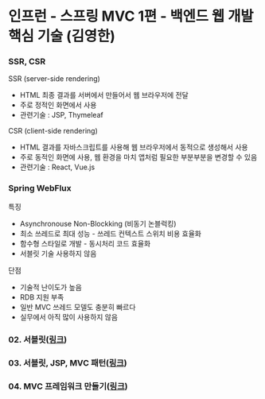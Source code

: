 # 인프런 - 스프링 MVC 1편 - 백엔드 웹 개발 핵심 기술 (김영한)


### SSR, CSR
SSR (server-side rendering)
- HTML 최종 결과를 서버에서 만들어서 웹 브라우저에 전달
- 주로 정적인 화면에서 사용
- 관련기술 : JSP, Thymeleaf

CSR (client-side rendering)
- HTML 결과를 자바스크립트를 사용해 웹 브라우저에서 동적으로 생성해서 사용
- 주로 동적인 화면에 사용, 웹 환경을 마치 앱처럼 필요한 부분부분을 변경할 수 있음
- 관련기술 : React, Vue.js

### Spring WebFlux
특징
- Asynchronouse Non-Blockking (비동기 논블럭킹)
- 최소 쓰레드로 최대 성능 - 쓰레드 컨텍스트 스위치 비용 효율화
- 함수형 스타일로 개발 - 동시처리 코드 효율화
- 서블릿 기술 사용하지 않음

단점
- 기술적 난이도가 높음
- RDB 지원 부족
- 일반 MVC 쓰레드 모델도 충분히 빠르다
- 실무에서 아직 많이 사용하지 않음

### 02. 서블릿(<a href="https://github.com/JungwooSim/Inflearn-Spring-MVC/tree/master/document/servlet" target="_blank">링크</a>)
### 03. 서블릿, JSP, MVC 패턴(<a href="https://github.com/JungwooSim/Inflearn-Spring-MVC/tree/master/document/servlet_jsp_mvc-pattern" target="_blank">링크</a>)
### 04. MVC 프레임워크 만들기(<a href="https://github.com/JungwooSim/Inflearn-Spring-MVC/tree/master/document/mvc_framework" target="_blank">링크</a>)
